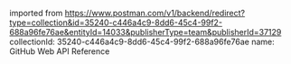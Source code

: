 imported from https://www.postman.com/v1/backend/redirect?type=collection&id=35240-c446a4c9-8dd6-45c4-99f2-688a96fe76ae&entityId=14033&publisherType=team&publisherId=37129
collectionId: 35240-c446a4c9-8dd6-45c4-99f2-688a96fe76ae
name: GitHub Web API Reference